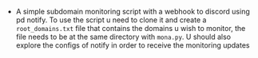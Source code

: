 - A simple subdomain monitoring script with a webhook to discord using pd notify. To use the script u need to clone it and create a `root_domains.txt` file that contains the domains u wish to monitor, the file needs to be at the same directory with `mona.py`. U should also explore the configs of notify in order to receive the monitoring updates
